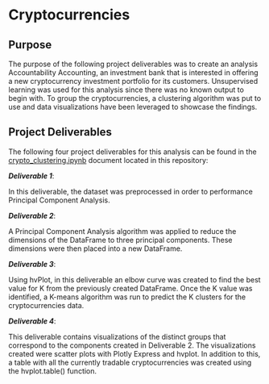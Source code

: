 # Cryptocurrencies

## Purpose

The purpose of the following project deliverables was to create an analysis Accountability Accounting, an investment bank that is interested in offering a new cryptocurrency investment portfolio for its customers. Unsupervised learning was used for this analysis since there was no known output to begin with. To group the cryptocurrencies, a clustering algorithm was put to use and data visualizations have been leveraged to showcase the findings.

## Project Deliverables

The following four project deliverables for this analysis can be found in the [crypto_clustering.ipynb](https://github.com/hollyouellette/Cryptocurrencies/blob/main/crypto_clustering.ipynb) document located in this repository:

   **_Deliverable 1_**: 
   
   In this deliverable, the dataset was preprocessed in order to performance Principal Component Analysis.
   
   **_Deliverable 2_**: 
   
   A Principal Component Analysis algorithm was applied to reduce the dimensions of the DataFrame to three principal components. These dimensions were then placed into a new DataFrame.
   
   **_Deliverable 3_**: 
   
   Using hvPlot, in this deliverable an elbow curve was created to find the best value for K from the previously created DataFrame. Once the K value was identified, a K-means algorithm was run to predict the K clusters for the cryptocurrencies data.
   
  **_Deliverable 4_**: 
  
  This deliverable contains visualizations of the distinct groups that correspond to the components created in Deliverable 2. The visualizations created were scatter plots with Plotly Express and hvplot. In addition to this, a table with all the currently tradable cryptocurrencies was created using the hvplot.table() function. 

